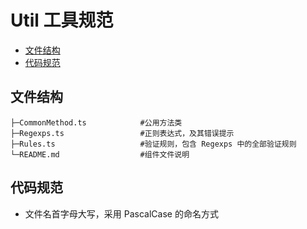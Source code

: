 # Util 工具规范

- <a href='#directory'>文件结构</a>
- <a href='#standard'>代码规范</a>

## <h2 id='directory'>文件结构</h2>

```
├─CommonMethod.ts            #公用方法类
├─Regexps.ts                 #正则表达式，及其错误提示
├─Rules.ts                   #验证规则，包含 Regexps 中的全部验证规则
└─README.md                  #组件文件说明
```

## <h2 id='standard'>代码规范</h2>

- 文件名首字母大写，采用 PascalCase 的命名方式
